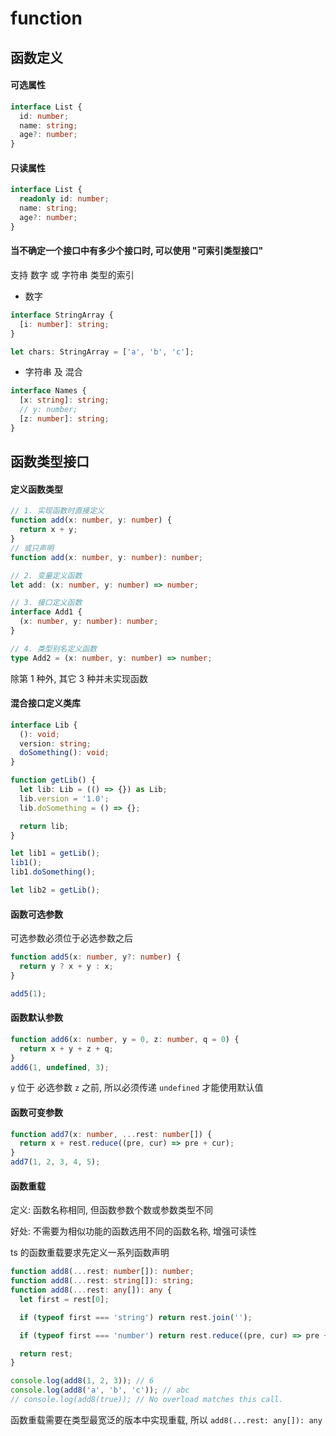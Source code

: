 # function

## 函数定义

#### 可选属性

```ts
interface List {
  id: number;
  name: string;
  age?: number;
}
```

#### 只读属性

```ts
interface List {
  readonly id: number;
  name: string;
  age?: number;
}
```

#### 当不确定一个接口中有多少个接口时, 可以使用 "可索引类型接口"

支持 数字 或 字符串 类型的索引

- 数字

```ts
interface StringArray {
  [i: number]: string;
}

let chars: StringArray = ['a', 'b', 'c'];
```

- 字符串 及 混合

```ts
interface Names {
  [x: string]: string;
  // y: number;
  [z: number]: string;
}
```

## 函数类型接口

#### 定义函数类型

```ts
// 1. 实现函数时直接定义
function add(x: number, y: number) {
  return x + y;
}
// 或只声明
function add(x: number, y: number): number;

// 2. 变量定义函数
let add: (x: number, y: number) => number;

// 3. 接口定义函数
interface Add1 {
  (x: number, y: number): number;
}

// 4. 类型别名定义函数
type Add2 = (x: number, y: number) => number;
```

除第 1 种外, 其它 3 种并未实现函数

#### 混合接口定义类库

```ts
interface Lib {
  (): void;
  version: string;
  doSomething(): void;
}

function getLib() {
  let lib: Lib = (() => {}) as Lib;
  lib.version = '1.0';
  lib.doSomething = () => {};

  return lib;
}

let lib1 = getLib();
lib1();
lib1.doSomething();

let lib2 = getLib();
```

#### 函数可选参数

可选参数必须位于必选参数之后

```ts
function add5(x: number, y?: number) {
  return y ? x + y : x;
}

add5(1);
```

#### 函数默认参数

```ts
function add6(x: number, y = 0, z: number, q = 0) {
  return x + y + z + q;
}
add6(1, undefined, 3);
```

`y` 位于 必选参数 `z` 之前, 所以必须传递 `undefined` 才能使用默认值

#### 函数可变参数

```ts
function add7(x: number, ...rest: number[]) {
  return x + rest.reduce((pre, cur) => pre + cur);
}
add7(1, 2, 3, 4, 5);
```

#### 函数重载

定义: 函数名称相同, 但函数参数个数或参数类型不同

好处: 不需要为相似功能的函数选用不同的函数名称, 增强可读性

ts 的函数重载要求先定义一系列函数声明

```ts
function add8(...rest: number[]): number;
function add8(...rest: string[]): string;
function add8(...rest: any[]): any {
  let first = rest[0];

  if (typeof first === 'string') return rest.join('');

  if (typeof first === 'number') return rest.reduce((pre, cur) => pre + cur);

  return rest;
}

console.log(add8(1, 2, 3)); // 6
console.log(add8('a', 'b', 'c')); // abc
// console.log(add8(true)); // No overload matches this call.
```

函数重载需要在类型最宽泛的版本中实现重载, 所以 `add8(...rest: any[]): any`
